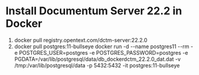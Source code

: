 # Install Documentum Server 22.2 in Docker
1. docker pull registry.opentext.com/dctm-server:22.2.0
2. docker pull postgres:11-bullseye
docker run -d --name postgres11 --rm -e POSTGRES_USER=postgres -e POSTGRES_PASSWORD=postgres -e PGDATA=/var/lib/postgresql/data/db_dockerdctm_22.2.0_dat.dat -v /tmp:/var/lib/postgresql/data -p 5432:5432 -it postgres:11-bullseye
